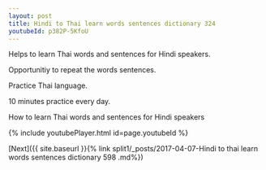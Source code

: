 ```yaml
---
layout: post
title: Hindi to Thai learn words sentences dictionary 324 
youtubeId: p382P-5KfoU
---
```

 
 
Helps to learn Thai words and sentences for Hindi speakers.

Opportunitiy to repeat the words sentences. 

Practice Thai language. 
 
10 minutes practice every day. 
 
How to learn Thai words and sentences for Hindi speakers 
 
{% include youtubePlayer.html id=page.youtubeId %}
 
 
[Next]({{ site.baseurl }}{% link  split1/_posts/2017-04-07-Hindi to thai learn words sentences dictionary 598 .md%})
 
